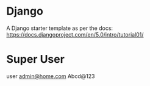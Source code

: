 # Django

A Django starter template as per the docs: https://docs.djangoproject.com/en/5.0/intro/tutorial01/

# Super User
user
admin@home.com
Abcd@123